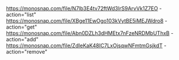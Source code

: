 https://monosnap.com/file/N7lb3E4tv72ftWd3IrS9ArvVk1Z7EO - action="list"
https://monosnap.com/file/XBge11EwOgo103kVytBE5iMEJWdro8 - action="get"
https://monosnap.com/file/Abn0DZLh3dHMEtx7nFzeNRDMbUThxB - action="add"
https://monosnap.com/file/ZdIeKaK48IC7LxOjsqwNFmtmGsjkdT - action="remove"
